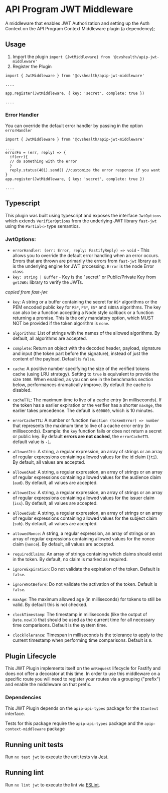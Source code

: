 # API Program JWT Middleware

A middleware that enables JWT Authorization and setting up the Auth Context on
the API Program Context Middleware plugin (a dependency);

## Usage

1. Import the plugin `import {JwtMiddleware} from '@cvshealth/apip-jwt-middleware'`
1. Register the Plugin

```
import { JwtMiddleware } from '@cvshealth/apip-jwt-middleware'

....

app.register(JwtMiddleware, { key: 'secret', complete: true })

....

```

### Error Handler

You can override the default error handler by passing in the option `errorHandler`

```
import { JwtMiddleware } from '@cvshealth/apip-jwt-middleware'

....
errorFn = (err, reply) => {
  if(err){
  // do something with the error
  }
  reply.status(401).send() //customize the error response if you want
}
app.register(JwtMiddleware, { key: 'secret', complete: true })

....

```

## Typescript

This plugin was built using typescript and exposes the interface `JwtOptions`
which extends `VerifierOptions` from the underlying JWT library `fast-jwt`
using the `Partial<>` type semantics.

### JwtOptions:

- `errorHandler: (err: Error, reply: FastifyReply) => void` - This allows you to
  override the default error handling when an error occurs. Errors that are thrown
  are primarily the errors from `fast-jwt` library as it is the underlying engine
  for JWT processing. `Error` is the node Error class
- `key: string | Buffer` - Key is the "secret" or Public/Private Key from `getJWKs` library to verify the JWTs.

_copied from fast-jwt_

- `key`: A string or a buffer containing the secret for `HS*` algorithms or the PEM encoded public key for `RS*`, `PS*`, `ES*` and `EdDSA` algorithms. The key can also be a function accepting a Node style callback or a function returning a promise. This is the only mandatory option, which MUST NOT be provided if the token algorithm is `none`.

- `algorithms`: List of strings with the names of the allowed algorithms. By default, all algorithms are accepted.

- `complete`: Return an object with the decoded header, payload, signature and input (the token part before the signature), instead of just the content of the payload. Default is `false`.

- `cache`: A positive number specifying the size of the verified tokens cache (using LRU strategy). Setting to `true` is equivalent to provide the size `1000`. When enabled, as you can see in the benchmarks section below, performances dramatically improve. By default the cache is disabled.

- `cacheTTL`: The maximum time to live of a cache entry (in milliseconds). If the token has a earlier expiration or the verifier has a shorter `maxAge`, the earlier takes precedence. The default is `600000`, which is 10 minutes.

- `errorCacheTTL`: A number or function `function (tokenError) => number` that represents the maximum time to live of a cache error entry (in milliseconds). Example: the `key` function fails or does not return a secret or public key. By default **errors are not cached**, the `errorCacheTTL` default value is `-1`.

- `allowedJti`: A string, a regular expression, an array of strings or an array of regular expressions containing allowed values for the id claim (`jti`). By default, all values are accepted.

- `allowedAud`: A string, a regular expression, an array of strings or an array of regular expressions containing allowed values for the audience claim (`aud`). By default, all values are accepted.

- `allowedIss`: A string, a regular expression, an array of strings or an array of regular expressions containing allowed values for the issuer claim (`iss`). By default, all values are accepted.

- `allowedSub`: A string, a regular expression, an array of strings or an array of regular expressions containing allowed values for the subject claim (`sub`). By default, all values are accepted.

- `allowedNonce`: A string, a regular expression, an array of strings or an array of regular expressions containing allowed values for the nonce claim (`nonce`). By default, all values are accepted.

- `requiredClaims`: An array of strings containing which claims should exist in the token. By default, no claim is marked as required.

- `ignoreExpiration`: Do not validate the expiration of the token. Default is `false`.

- `ignoreNotBefore`: Do not validate the activation of the token. Default is `false`.

- `maxAge`: The maximum allowed age (in milliseconds) for tokens to still be valid. By default this is not checked.

- `clockTimestamp`: The timestamp in milliseconds (like the output of `Date.now()`) that should be used as the current time for all necessary time comparisons. Default is the system time.

- `clockTolerance`: Timespan in milliseconds is the tolerance to apply to the current timestamp when performing time comparisons. Default is `0`.

## Plugin Lifecycle

This JWT Plugin implements itself on the `onRequest` lifecycle for Fastify and
does not offer a decorator at this time. In order to use this middleware on a
specific route you will need to register your routes via a grouping ("prefix")
and enable the middleware on that prefix.

### Dependencies

This JWT Plugin depends on the `apip-api-types` package for the `IContext` interface.

Tests for this package require the `apip-api-types` package and the
`apip-context-middleware` package

## Running unit tests

Run `nx test jwt` to execute the unit tests via [Jest](https://jestjs.io).

## Running lint

Run `nx lint jwt` to execute the lint via [ESLint](https://eslint.org/).
